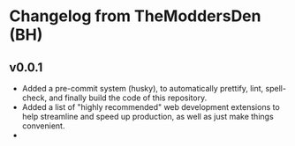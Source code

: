 # Changelog from TheModdersDen (BH)

## v0.0.1

* Added a pre-commit system (husky), to automatically prettify, lint, spell-check, and finally build the code of this repository.
* Added a list of "highly recommended" web development extensions to help streamline and speed up production, as well as just make things convenient.
* 
